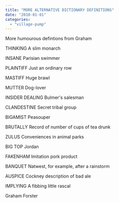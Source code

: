 ```yaml
---
title: "MORE ALTERNATIVE DICTIONARY DEFINITIONS"
date: "2010-01-01"
categories: 
  - "village-pump"
---
```


More humourous defintions from Graham

THINKING A slim monarch

INSANE Parisian swimmer

PLAINTIFF Just an ordinary row

MASTIFF Huge brawl

MUTTER Dog-lover

INSIDER DEALING Bulmer's salesman

CLANDESTINE Secret tribal group

BIGAMIST Peasouper

BRUTALLY Record of number of cups of tea drunk

ZULUS Conveniences in animal parks

BIG TOP Jordan

FAKENHAM Imitation pork product

BANQUET Natwest, for example, after a rainstorm

AUSPICE Cockney description of bad ale

IMPLYING A fibbing little rascal

Graham Forster
